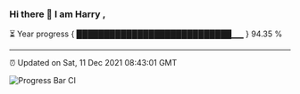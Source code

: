### Hi there 👋 I am Harry , 

⏳ Year progress { ████████████████████████████▁▁ } 94.35 %

---

⏰ Updated on Sat, 11 Dec 2021 08:43:01 GMT

![Progress Bar CI](https://github.com/duykhang68/duykhang68/workflows/Progress%20Bar%20CI/badge.svg)
